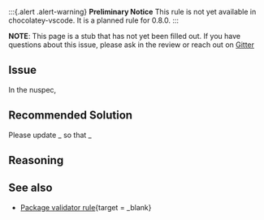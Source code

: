 ﻿---
Title: AuthorDoesNotMatchMaintainer
Order: 20
Description:
Category: Notes
---

:::{.alert .alert-warning}
**Preliminary Notice**
This rule is not yet available in chocolatey-vscode.
It is a planned rule for 0.8.0.
:::

**NOTE**: This page is a stub that has not yet been filled out. If you have questions about this issue, please ask in the review or reach out on [Gitter](https://gitter.im/chocolatey/chocolatey.org)

## Issue

In the nuspec,

## Recommended Solution

Please update _ so that _

## Reasoning

## See also

- [Package validator rule](https://github.com/chocolatey/package-validator/wiki/AuthorDoesNotMatchMaintainer){target = _blank}
